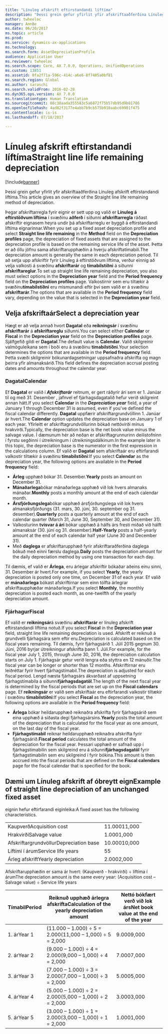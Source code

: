```yaml
---
title: "Línuleg afskrift eftirstandandi líftíma"
description: "Þessi grein gefur yfirlit yfir afskriftaaðferðina Línuleg afskrift eftirstandandi líftíma."
author: twheeloc
manager: AnnBe
ms.date: 06/20/2017
ms.topic: article
ms.prod: 
ms.service: dynamics-ax-applications
ms.technology: 
ms.search.form: AssetDepreciationProfile
audience: Application User
ms.reviewer: twheeloc
ms.search.scope: Core, AX 7.0.0, Operations, UnifiedOperations
ms.custom: 13851
ms.assetid: 0fa2f71a-596c-414c-a6e6-8f7405a0bf81
ms.search.region: Global
ms.author: saraschi
ms.search.validFrom: 2016-02-28
ms.dyn365.ops.version: AX 7.0.0
ms.translationtype: Human Translation
ms.sourcegitcommit: 08c38aada355583c5a6872f75b57db95d9b81786
ms.openlocfilehash: 4ad82f3177e4abb7b9cb575b910aabc69901f475
ms.contentlocale: is-is
ms.lasthandoff: 07/18/2017

---
```


# <a name="straight-line-life-remaining-depreciation"></a><span data-ttu-id="d9cfb-103">Línuleg afskrift eftirstandandi líftíma</span><span class="sxs-lookup"><span data-stu-id="d9cfb-103">Straight line life remaining depreciation</span></span>

[!include[banner](../includes/banner.md)]


<span data-ttu-id="d9cfb-104">Þessi grein gefur yfirlit yfir afskriftaaðferðina Línuleg afskrift eftirstandandi líftíma.</span><span class="sxs-lookup"><span data-stu-id="d9cfb-104">This article gives an overview of the Straight line life remaining method of depreciation.</span></span>

<span data-ttu-id="d9cfb-105">Þegar afskriftarregla fyrir eignir er sett upp og valið er **Línuleg á eftirstöðvum líftíma** í svæðinu **aðferð** í síðunni **afskriftarregla** ráðast afskriftir eignasem heyra undir þá afskriftarreglu er byggð á eftirstandandi líftíma eignarinnar.</span><span class="sxs-lookup"><span data-stu-id="d9cfb-105">When you set up a fixed asset depreciation profile and select **Straight line life remaining** in the **Method** field on the **Depreciation profiles** page, the depreciation of fixed assets that are assigned to the depreciation profile is based on the remaining service life of the asset.</span></span> <span data-ttu-id="d9cfb-106">Þetta er að öllu jöfnu sama afskriftarupphæðin á hverju afskriftatímabili.</span><span class="sxs-lookup"><span data-stu-id="d9cfb-106">The depreciation amount is generally the same in each depreciation period.</span></span> <span data-ttu-id="d9cfb-107">Til að setja upp afskriftir fyrir Línuleg á eftirstöðvum líftíma, verður einnig að velja valkosti á svæðinu **afskriftarár** og **tímabilstíðni** á síðunni **afskriftareglur**.</span><span class="sxs-lookup"><span data-stu-id="d9cfb-107">To set up straight line life remaining depreciation, you also must select options in the **Depreciation year** field and the **Period frequency** field on the **Depreciation profiles** page.</span></span> <span data-ttu-id="d9cfb-108">Valkostirnir sem eru tiltækir á svæðinu**tímabilstíðni** eru mismunandi eftir því sem valið er á svæðinu **afskriftarár**.</span><span class="sxs-lookup"><span data-stu-id="d9cfb-108">The options that are available in the **Period frequency** field vary, depending on the value that is selected in the **Depreciation year** field.</span></span>

## <a name="select-a-depreciation-year"></a><span data-ttu-id="d9cfb-109">Velja afskriftaár</span><span class="sxs-lookup"><span data-stu-id="d9cfb-109">Select a depreciation year</span></span>
<span data-ttu-id="d9cfb-110">Hægt er að velja annað hvort **Dagatal** eða **reikningsár** í svæðinu **afskriftarár** á **afskriftareglu** síðunni.</span><span class="sxs-lookup"><span data-stu-id="d9cfb-110">You can select either **Calendar** or **Fiscal** in the **Depreciation year** field on the **Depreciation profiles** page.</span></span> <span data-ttu-id="d9cfb-111">Sjálfgefið gildi er **Dagatal**.</span><span class="sxs-lookup"><span data-stu-id="d9cfb-111">The default value is **Calendar**.</span></span> <span data-ttu-id="d9cfb-112">Valið skilgreinir valmöguleikana sem í boði eru á svæðinu **tímabilstíðni**.</span><span class="sxs-lookup"><span data-stu-id="d9cfb-112">Your selection determines the options that are available in the **Period frequency** field.</span></span> <span data-ttu-id="d9cfb-113">Þetta svæði skilgreinir bókunardagsetningar uppsafnaðra afskrifta og magn þeirra yfir almanaksárið.</span><span class="sxs-lookup"><span data-stu-id="d9cfb-113">This field defines the depreciation accrual posting dates and amounts throughout the calendar year.</span></span>

### <a name="calendar"></a><span data-ttu-id="d9cfb-114">Dagatal</span><span class="sxs-lookup"><span data-stu-id="d9cfb-114">Calendar</span></span>

<span data-ttu-id="d9cfb-115">Ef **Dagatal** er valið í ***Afskriftarár*** reitnum, er gert ráðyrir ári sem er 1. Janúar til og með  31. Desember , jafnvel ef fjárhagsdagatalið hefur verið skilgreint annan hátt.</span><span class="sxs-lookup"><span data-stu-id="d9cfb-115">If you select **Calendar** in the ***Depreciation year*** field, a year of January 1 through December 31 is assumed, even if you've defined the fiscal calendar differently.</span></span> <span data-ttu-id="d9cfb-116">**Dagatal** uppfærir afskriftargrundvöllinn 1. Janúar ár hvert.</span><span class="sxs-lookup"><span data-stu-id="d9cfb-116">The **Calendar** option updates the depreciation base on January 1 of each year.</span></span> <span data-ttu-id="d9cfb-117">Yfirleitt er afskriftagrundvöllurinn bókað nettóvirði mínus hrakvirði.</span><span class="sxs-lookup"><span data-stu-id="d9cfb-117">Typically, the depreciation base is the net book value minus the salvage value.</span></span> <span data-ttu-id="d9cfb-118">Í dæmunum hér að neðan er afskriftagrunnurinn deilistofninn í fyrstu segðinni í útreikningum í útreikningsdálkinum.</span><span class="sxs-lookup"><span data-stu-id="d9cfb-118">In the example later in this topic, the depreciation base is the numerator in the first expression in the calculations column.</span></span> <span data-ttu-id="d9cfb-119">Ef valið er **Dagatal** sem afskriftaár eru eftirfarandi valkostir tiltækir á svæðinu **tímabilstíðni**:</span><span class="sxs-lookup"><span data-stu-id="d9cfb-119">If you select **Calendar** as the depreciation year, the following options are available in the **Period frequency** field:</span></span>

-   <span data-ttu-id="d9cfb-120">**Árleg** upphæð bókar 31. Desember.</span><span class="sxs-lookup"><span data-stu-id="d9cfb-120">**Yearly** posts an amount on December 31.</span></span>
-   <span data-ttu-id="d9cfb-121">**Mánaðarlega**bókar mánaðarlega upphæð við lok hvers almanaks mánaðar.</span><span class="sxs-lookup"><span data-stu-id="d9cfb-121">**Monthly** posts a monthly amount at the end of each calendar month.</span></span>
-   <span data-ttu-id="d9cfb-122">**Ársfjórðungslega**bókar upphæð ársfjórðungslega við lok hvers almanaksfjórðungs (31. mars, 30. júní, 30. september og 31. desember).</span><span class="sxs-lookup"><span data-stu-id="d9cfb-122">**Quarterly** posts a quarterly amount at the end of each calendar quarter (March 31, June 30, September 30, and December 31).</span></span>
-   <span data-ttu-id="d9cfb-123">Valkosturinn **tvisvar á ári** bókar upphæð á hálfs árs fresti miðað við hálft almanaksár (30. júní og 31. desember).</span><span class="sxs-lookup"><span data-stu-id="d9cfb-123">**Half-Yearly** posts a half-yearly amount at the end of each calendar half year (June 30 and December 31).</span></span>
-   <span data-ttu-id="d9cfb-124">Með **daglega** er afskriftarupphæð fyrir afskriftaraðferðina daglega bókuð með einni færslu daglega.</span><span class="sxs-lookup"><span data-stu-id="d9cfb-124">**Daily** posts the depreciation amount for the daily depreciation method by using one transaction for each day.</span></span>

<span data-ttu-id="d9cfb-125">Til dæmis, ef valið er **Árlega**, eru árlegar afskriftir bókaðar aðeins einu sinni, 31. Desember ár hvert.</span><span class="sxs-lookup"><span data-stu-id="d9cfb-125">For example, if you select **Yearly**, the yearly depreciation is posted only one time, on December 31 of each year.</span></span> <span data-ttu-id="d9cfb-126">Ef valið er **mánaðarlega** bókast afskriftirnar sem einn tólfta árlegrar afskriftaupphæðar mánaðarlega.</span><span class="sxs-lookup"><span data-stu-id="d9cfb-126">If you select **Monthly**, the monthly depreciation is posted each month, as one-twelfth of the yearly depreciation amount.</span></span>

### <a name="fiscal"></a><span data-ttu-id="d9cfb-127">Fjárhagur</span><span class="sxs-lookup"><span data-stu-id="d9cfb-127">Fiscal</span></span>

<span data-ttu-id="d9cfb-128">Ef valið er **reikningsár**á svæðinu **afskriftarár** er línuleg afskrift eftirstandandi líftíma notuð.</span><span class="sxs-lookup"><span data-stu-id="d9cfb-128">If you select **Fiscal** in the **Depreciation year** field, straight line life remaining depreciation is used.</span></span> <span data-ttu-id="d9cfb-129">Afskrift er reiknuð á grundvelli fjárhagsára sem eftir eru.</span><span class="sxs-lookup"><span data-stu-id="d9cfb-129">Depreciation is calculated based on the fiscal years remaining.</span></span> <span data-ttu-id="d9cfb-130">Til dæmis, fyrir fjárhagsárið 1. Júlí 2015 gegnum 30. Júní, 2016 byrjar útreikningur afskrifta þann 1. Júlí.</span><span class="sxs-lookup"><span data-stu-id="d9cfb-130">For example, for the fiscal year July 1, 2015, through June 30, 2016, the depreciation calculation starts on July 1.</span></span> <span data-ttu-id="d9cfb-131">Fjárhagsár getur verið lengra eða styttra en 12 mánuðir.</span><span class="sxs-lookup"><span data-stu-id="d9cfb-131">The fiscal year can be longer or shorter than 12 months.</span></span> <span data-ttu-id="d9cfb-132">Afskriftirnar eru leiðréttar fyrir hvert fjárhagstímabil.</span><span class="sxs-lookup"><span data-stu-id="d9cfb-132">The depreciation is adjusted for each fiscal period.</span></span> <span data-ttu-id="d9cfb-133">Lengd næsta fjárhagsárs ákvarðast af uppsetning fjárhagstímabila á síðunni**fjárhagsdagatöl**.</span><span class="sxs-lookup"><span data-stu-id="d9cfb-133">The length of the next fiscal year is determined by the fiscal periods that are set up on the **Fiscal calendars** page.</span></span> <span data-ttu-id="d9cfb-134">Ef **reikningsár** er valið sem afskriftaár eru eftirfarandi valkostir tiltækir í svæðinu **tímabilstíðni**:</span><span class="sxs-lookup"><span data-stu-id="d9cfb-134">If you select **Fiscal** as the depreciation year, the following options are available in the **Period frequency** field:</span></span>

-   <span data-ttu-id="d9cfb-135">**Árlega** bókar heildarupphæð reiknaðra afskrifta fyrir fjárhagsárið sem eina upphæð á síðasta degi fjárhagsársins.</span><span class="sxs-lookup"><span data-stu-id="d9cfb-135">**Yearly** posts the total amount of the depreciation that is calculated for the fiscal year as one amount, on the last day of the fiscal year.</span></span>
-   <span data-ttu-id="d9cfb-136">**Fjárhagstímabil** reiknar heildarupphæð reiknaðra afskrifta fyrir fjárhagsárið.</span><span class="sxs-lookup"><span data-stu-id="d9cfb-136">**Fiscal period** calculates the total amount of the depreciation for the fiscal year.</span></span> <span data-ttu-id="d9cfb-137">Þessari upphæð er safnað upp í fjárhagstímabilin sem skilgreind eru á síðunni**fjárhagsdagatöl** fyrir fjárhagstímabilin sem eru skilgreind í fyrir bókina.</span><span class="sxs-lookup"><span data-stu-id="d9cfb-137">This amount is then accrued into the fiscal periods that are defined on the **Fiscal calendars** page for the fiscal calendar that is specified for the book.</span></span>

## <a name="example-of-straight-line-depreciation-of-an-unchanged-fixed-asset"></a><span data-ttu-id="d9cfb-138">Dæmi um Línuleg afskrift af óbreytt eign</span><span class="sxs-lookup"><span data-stu-id="d9cfb-138">Example of straight line depreciation of an unchanged fixed asset</span></span>
<span data-ttu-id="d9cfb-139">eignin hefur eftirfarandi eiginleika:</span><span class="sxs-lookup"><span data-stu-id="d9cfb-139">A fixed asset has the following characteristics.</span></span>

|                     |        |
|---------------------|--------|
| <span data-ttu-id="d9cfb-140">Kaupverð</span><span class="sxs-lookup"><span data-stu-id="d9cfb-140">Acquisition cost</span></span>    | <span data-ttu-id="d9cfb-141">11.000</span><span class="sxs-lookup"><span data-stu-id="d9cfb-141">11,000</span></span> |
| <span data-ttu-id="d9cfb-142">Hrakvirði</span><span class="sxs-lookup"><span data-stu-id="d9cfb-142">Salvage value</span></span>       | <span data-ttu-id="d9cfb-143">1.000</span><span class="sxs-lookup"><span data-stu-id="d9cfb-143">1,000</span></span>  |
| <span data-ttu-id="d9cfb-144">Afskriftargrundvöllur</span><span class="sxs-lookup"><span data-stu-id="d9cfb-144">Depreciation base</span></span>   | <span data-ttu-id="d9cfb-145">10.000</span><span class="sxs-lookup"><span data-stu-id="d9cfb-145">10,000</span></span> |
| <span data-ttu-id="d9cfb-146">Líftími í árum</span><span class="sxs-lookup"><span data-stu-id="d9cfb-146">Service life years</span></span>  | <span data-ttu-id="d9cfb-147">5</span><span class="sxs-lookup"><span data-stu-id="d9cfb-147">5</span></span>      |
| <span data-ttu-id="d9cfb-148">Árleg afskrift</span><span class="sxs-lookup"><span data-stu-id="d9cfb-148">Yearly depreciation</span></span> | <span data-ttu-id="d9cfb-149">2.000</span><span class="sxs-lookup"><span data-stu-id="d9cfb-149">2,000</span></span>  |

<span data-ttu-id="d9cfb-150">Afskriftarupphæðin er sama ár hvert: (Kaupverð - hrakvirði) ÷ líftíma í árum</span><span class="sxs-lookup"><span data-stu-id="d9cfb-150">The depreciation amount is the same every year: (Acquisition cost – Salvage value) ÷ Service life years</span></span>

| <span data-ttu-id="d9cfb-151">Tímabil</span><span class="sxs-lookup"><span data-stu-id="d9cfb-151">Period</span></span> | <span data-ttu-id="d9cfb-152">Reiknuð upphæð árlegra afskrifta</span><span class="sxs-lookup"><span data-stu-id="d9cfb-152">Calculation of the yearly depreciation amount</span></span> | <span data-ttu-id="d9cfb-153">Nettó bókfært verð við lok árs</span><span class="sxs-lookup"><span data-stu-id="d9cfb-153">Net book value at the end of the year</span></span> |
|--------|-----------------------------------------------|---------------------------------------|
| <span data-ttu-id="d9cfb-154">1. ár</span><span class="sxs-lookup"><span data-stu-id="d9cfb-154">Year 1</span></span> | <span data-ttu-id="d9cfb-155">(11.000 – 1.000) ÷ 5 = 2.000</span><span class="sxs-lookup"><span data-stu-id="d9cfb-155">(11,000 – 1,000) ÷ 5 = 2,000</span></span>                  | <span data-ttu-id="d9cfb-156">9.000</span><span class="sxs-lookup"><span data-stu-id="d9cfb-156">9,000</span></span>                                 |
| <span data-ttu-id="d9cfb-157">2. ár</span><span class="sxs-lookup"><span data-stu-id="d9cfb-157">Year 2</span></span> | <span data-ttu-id="d9cfb-158">(9.000 – 1.000) ÷ 4 = 2.000</span><span class="sxs-lookup"><span data-stu-id="d9cfb-158">(9,000 – 1,000) ÷ 4 = 2,000</span></span>                   | <span data-ttu-id="d9cfb-159">7.000</span><span class="sxs-lookup"><span data-stu-id="d9cfb-159">7,000</span></span>                                 |
| <span data-ttu-id="d9cfb-160">3. ár</span><span class="sxs-lookup"><span data-stu-id="d9cfb-160">Year 3</span></span> | <span data-ttu-id="d9cfb-161">(7.000 – 1.000) ÷ 3 = 2.000</span><span class="sxs-lookup"><span data-stu-id="d9cfb-161">(7,000 – 1,000) ÷ 3 = 2,000</span></span>                   | <span data-ttu-id="d9cfb-162">5.000</span><span class="sxs-lookup"><span data-stu-id="d9cfb-162">5,000</span></span>                                 |
| <span data-ttu-id="d9cfb-163">4. ár</span><span class="sxs-lookup"><span data-stu-id="d9cfb-163">Year 4</span></span> | <span data-ttu-id="d9cfb-164">(5.000 – 1.000) ÷ 2 = 2.000</span><span class="sxs-lookup"><span data-stu-id="d9cfb-164">(5,000 – 1,000) ÷ 2 = 2,000</span></span>                   | <span data-ttu-id="d9cfb-165">3.000</span><span class="sxs-lookup"><span data-stu-id="d9cfb-165">3,000</span></span>                                 |
| <span data-ttu-id="d9cfb-166">5. ár</span><span class="sxs-lookup"><span data-stu-id="d9cfb-166">Year 5</span></span> | <span data-ttu-id="d9cfb-167">(3.000 – 1.000) ÷ 1 = 2.000</span><span class="sxs-lookup"><span data-stu-id="d9cfb-167">(3,000 – 1,000) ÷ 1 = 2,000</span></span>                   | <span data-ttu-id="d9cfb-168">1.000</span><span class="sxs-lookup"><span data-stu-id="d9cfb-168">1,000</span></span>                                 |






